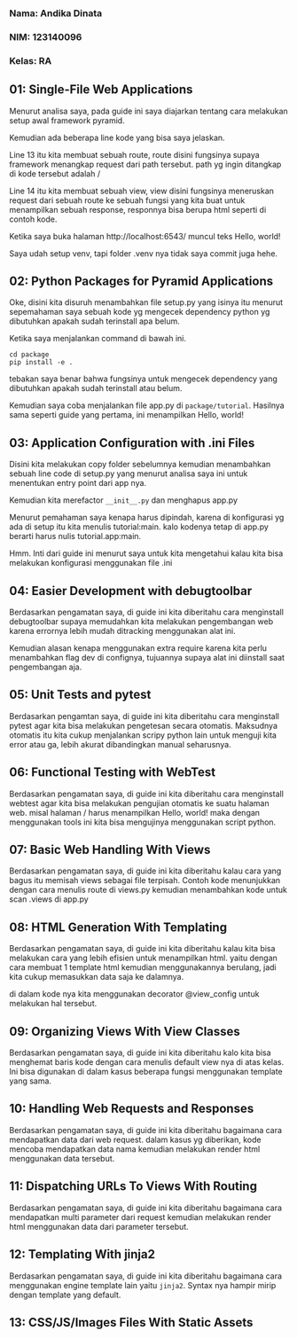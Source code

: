 ### Nama: Andika Dinata

### NIM: 123140096

### Kelas: RA

## 01: Single-File Web Applications

Menurut analisa saya, pada guide ini saya diajarkan tentang cara melakukan setup awal framework pyramid.

Kemudian ada beberapa line kode yang bisa saya jelaskan.

Line 13 itu kita membuat sebuah route, route disini fungsinya supaya framework menangkap request dari path tersebut. path yg ingin ditangkap di kode tersebut adalah /

Line 14 itu kita membuat sebuah view, view disini fungsinya meneruskan request dari sebuah route ke sebuah fungsi yang kita buat untuk menampilkan sebuah response, responnya bisa berupa html seperti di contoh kode.

Ketika saya buka halaman http://localhost:6543/ muncul teks Hello, world!

Saya udah setup venv, tapi folder .venv nya tidak saya commit juga hehe.

## 02: Python Packages for Pyramid Applications

Oke, disini kita disuruh menambahkan file setup.py yang isinya itu menurut sepemahaman saya sebuah kode yg mengecek dependency python yg dibutuhkan apakah sudah terinstall apa belum.

Ketika saya menjalankan command di bawah ini.

```
cd package
pip install -e .
```

tebakan saya benar bahwa fungsinya untuk mengecek dependency yang dibutuhkan apakah sudah terinstall atau belum.

Kemudian saya coba menjalankan file app.py di `package/tutorial`. Hasilnya sama seperti guide yang pertama, ini menampilkan Hello, world!

## 03: Application Configuration with .ini Files

Disini kita melakukan copy folder sebelumnya kemudian menambahkan sebuah line code di setup.py yang menurut analisa saya ini untuk menentukan entry point dari app nya.

Kemudian kita merefactor `__init__.py` dan menghapus app.py

Menurut pemahaman saya kenapa harus dipindah, karena di konfigurasi yg ada di setup itu kita menulis tutorial:main. kalo kodenya tetap di app.py berarti harus nulis tutorial.app:main.

Hmm. Inti dari guide ini menurut saya untuk kita mengetahui kalau kita bisa melakukan konfigurasi menggunakan file .ini

## 04: Easier Development with debugtoolbar

Berdasarkan pengamatan saya, di guide ini kita diberitahu cara menginstall debugtoolbar supaya memudahkan kita melakukan pengembangan web karena errornya lebih mudah ditracking menggunakan alat ini.

Kemudian alasan kenapa menggunakan extra require karena kita perlu menambahkan flag dev di confignya, tujuannya supaya alat ini diinstall saat pengembangan aja.

## 05: Unit Tests and pytest

Berdasarkan pengamtan saya, di guide ini kita diberitahu cara menginstall pytest agar kita bisa melakukan pengetesan secara otomatis. Maksudnya otomatis itu kita cukup menjalankan scripy python lain untuk menguji kita error atau ga, lebih akurat dibandingkan manual seharusnya.

## 06: Functional Testing with WebTest

Berdasarkan pengamatan saya, di guide ini kita diberitahu cara menginstall webtest agar kita bisa melakukan pengujian otomatis ke suatu halaman web. misal halaman / harus menampilkan Hello, world! maka dengan menggunakan tools ini kita bisa mengujinya menggunakan script python.

## 07: Basic Web Handling With Views

Berdasarkan pengamatan saya, di guide ini kita diberitahu kalau cara yang bagus itu memisah views sebagai file terpisah. Contoh kode menunjukkan dengan cara menulis route di views.py kemudian menambahkan kode untuk scan .views di app.py

## 08: HTML Generation With Templating

Berdasarkan pengamatan saya, di guide ini kita diberitahu kalau kita bisa melakukan cara yang lebih efisien untuk menampilkan html. yaitu dengan cara membuat 1 template html kemudian menggunakannya berulang, jadi kita cukup memasukkan data saja ke dalamnya.

di dalam kode nya kita menggunakan decorator @view_config untuk melakukan hal tersebut.

## 09: Organizing Views With View Classes

Berdasarkan pengamatan saya, di guide ini kita diberitahu kalo kita bisa menghemat baris kode dengan cara menulis default view nya di atas kelas. Ini bisa digunakan di dalam kasus beberapa fungsi menggunakan template yang sama.

## 10: Handling Web Requests and Responses

Berdasarkan pengamatan saya, di guide ini kita diberitahu bagaimana cara mendapatkan data dari web request. dalam kasus yg diberikan, kode mencoba mendapatkan data nama kemudian melakukan render html menggunakan data tersebut.

## 11: Dispatching URLs To Views With Routing

Berdasarkan pengamatan saya, di guide ini kita diberitahu bagaimana cara mendapatkan multi parameter dari request kemudian melakukan render html menggunakan data dari parameter tersebut.

## 12: Templating With jinja2

Berdasarkan pengamatan saya, di guide ini kita diberitahu bagaimana cara menggunakan engine template lain yaitu `jinja2`. Syntax nya hampir mirip dengan template yang default.

## 13: CSS/JS/Images Files With Static Assets
